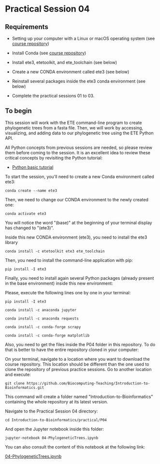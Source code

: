 # Practical Session 04  

## Requirements

* Setting up your computer with a Linux or macOS operating system (see [course repository](https://github.com/Biocomputing-Teaching/Introduction-to-Bioinformatics))
* Install Conda (see [course repository](https://github.com/Biocomputing-Teaching/Introduction-to-Bioinformatics))
* Install ete3, etetoolkit, and ete_toolchain (see below)
* Create a new CONDA environment called ete3 (see below)
* Reinstall several packages inside the ete3 conda environment (see below)

* Complete the practical sessions 01 to 03.

## To begin

This session will work with the ETE command-line program to create phylogenetic trees from a fasta file. Then, we will work by accessing, visualizing, and adding data to our phylogenetic tree using the ETE Python API.

All Python concepts from previous sessions are needed, so please review them before coming to the session. It is an excellent idea to review these critical concepts by revisiting the Python tutorial:

- [Python basic tutorial](https://www.tutorialspoint.com/python/index.htm)

To start the session, you'll need to create a new Conda environment called ete3:

```conda create --name ete3```

Then, we need to change our CONDA environment to the newly created one:

```conda activate ete3```

You will notice the word "(base)" at the beginning of your terminal display has changed to "(ete3)".

Inside this new CONDA environment (ete3), you need to install the ete3 library

```conda install -c etetoolkit ete3 ete_toolchain```

Then, you need to install the command-line application with pip:

```pip install -I ete3```

Finally, you need to install again several Python packages (already present in the base environment) inside this new environment:

Please, execute the following lines one by one in your terminal:

```pip install -I ete3```

```conda install -c anaconda jupyter```

```conda install -c anaconda requests```

```conda install -c conda-forge scrapy```

```conda install -c conda-forge matplotlib```


 Also, you need to get the files inside the P04 folder in this repository. To do that is better to have the entire repository cloned in your computer:

On your terminal, navigate to a location where you want to download the course repository. This location should be different than the one used to clone the repository of previous practice sessions. Go to another location and execute:

```
git clone https://github.com/Biocomputing-Teaching/Introduction-to-Bioinformatics.git
```

This command will create a folder named "Introduction-to-Bioinformatics" containing the whole repository at its latest version.

Navigate to the Practical Session 04 directory:

```
cd Introduction-to-Bioinformatics/practical/P04
```

And open the Jupyter notebook inside this folder:

```
jupyter-notebook 04-PhylogeneticTrees.ipynb
```

You can also consult the content of this notebook at the following link:

[04-PhylogeneticTrees.ipynb](https://github.com/Biocomputing-Teaching/Introduction-to-Bioinformatics/blob/main/practical/P04/04-PhylogeneticTrees.ipynb)
